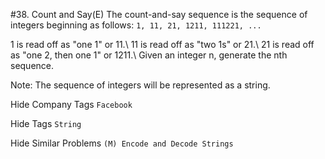 #38. Count and Say(E)
The count-and-say sequence is the sequence of integers beginning as follows:
```1, 11, 21, 1211, 111221, ...```

1 is read off as "one 1" or 11.\\
11 is read off as "two 1s" or 21.\\
21 is read off as "one 2, then one 1" or 1211.\\
Given an integer n, generate the nth sequence.

Note: The sequence of integers will be represented as a string.

Hide Company Tags ```Facebook```

Hide Tags ```String```

Hide Similar Problems ```(M) Encode and Decode Strings```
